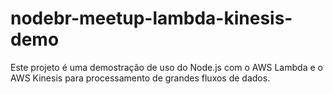 # nodebr-meetup-lambda-kinesis-demo

Este projeto é uma demostração de uso do Node.js com o AWS Lambda e o AWS Kinesis para processamento de grandes fluxos de dados.
